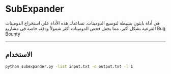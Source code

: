 # SubExpander

 هي أداة بايثون بسيطة لتوسيع الدومينات. تساعدك هذه الأداة على استخراج الدومينات الفرعية بشكل أكبر، مما يجعل فحص الدومينات أكثر شمولاً ودقة، خاصة في مشاريع Bug Bounty

---

## الاستخدام

```bash
python subexpander.py -list input.txt -o output.txt -l 1
